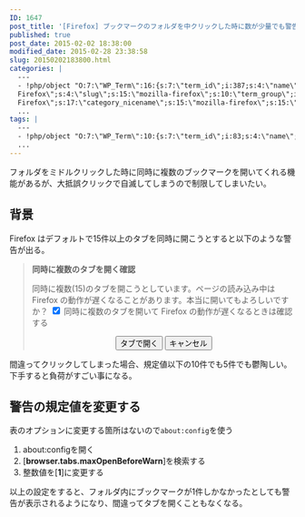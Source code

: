 ```yaml
---
ID: 1647
post_title: '[Firefox] ブックマークのフォルダを中クリックした時に数が少量でも警告を出す方法'
published: true
post_date: 2015-02-02 18:38:00
modified_date: 2015-02-28 23:38:58
slug: 20150202183800.html
categories: |
  ---
  - !php/object "O:7:\"WP_Term\":16:{s:7:\"term_id\";i:387;s:4:\"name\";s:15:\"Mozilla
  Firefox\";s:4:\"slug\";s:15:\"mozilla-firefox\";s:10:\"term_group\";i:0;s:16:\"term_taxonomy_id\";i:405;s:8:\"taxonomy\";s:8:\"category\";s:11:\"description\";s:0:\"\";s:6:\"parent\";i:0;s:5:\"count\";i:12;s:6:\"filter\";s:3:\"raw\";s:6:\"cat_ID\";i:387;s:14:\"category_count\";i:12;s:20:\"category_description\";s:0:\"\";s:8:\"cat_name\";s:15:\"Mozilla
  Firefox\";s:17:\"category_nicename\";s:15:\"mozilla-firefox\";s:15:\"category_parent\";i:0;}"
  ...
tags: |
  ---
  - !php/object "O:7:\"WP_Term\":10:{s:7:\"term_id\";i:83;s:4:\"name\";s:7:\"Firefox\";s:4:\"slug\";s:7:\"firefox\";s:10:\"term_group\";i:0;s:16:\"term_taxonomy_id\";i:86;s:8:\"taxonomy\";s:8:\"post_tag\";s:11:\"description\";s:0:\"\";s:6:\"parent\";i:0;s:5:\"count\";i:16;s:6:\"filter\";s:3:\"raw\";}"
  ...
---
```

フォルダをミドルクリックした時に同時に複数のブックマークを開いてくれる機能があるが、大抵誤クリックで自滅してしまうので制限してしまいたい。
<!--more-->
<h2>背景</h2>
Firefox はデフォルトで15件以上のタブを同時に開こうとすると以下のような警告が出る。

<blockquote><b>同時に複数のタブを開く確認</b>

同時に複数(15)のタブを開こうとしています。ページの読み込み中は Firefox の動作が遅くなることがあります。本当に開いてもよろしいですか？
<input type="checkbox" checked> 同時に複数のタブを開いて Firefox の動作が遅くなるときは確認する
<center><button>タブで開く</button> <button>キャンセル</button></center>
</blockquote>

間違ってクリックしてしまった場合、規定値以下の10件でも5件でも鬱陶しい。下手すると負荷がすごい事になる。

<h2>警告の規定値を変更する</h2>
表のオプションに変更する箇所はないので<code>about:config</code>を使う
<ol>
 <li>about:configを開く</li>
 <li>[<b>browser.tabs.maxOpenBeforeWarn</b>]を検索する</li>
 <li>整数値を[<b>1</b>]に変更する</li>
</ol>
以上の設定をすると、フォルダ内にブックマークが1件しかなかったとしても警告が表示されるようになり、間違ってタブを開くこともなくなる。